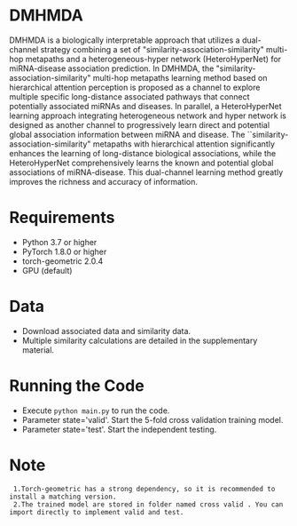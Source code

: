 # DMHMDA

DMHMDA is a biologically interpretable approach that utilizes a dual-channel strategy combining a set of "similarity-association-similarity" multi-hop metapaths and a heterogeneous-hyper network (HeteroHyperNet) for miRNA-disease association prediction. In DMHMDA, the "similarity-association-similarity" multi-hop metapaths learning method based on hierarchical attention perception is proposed as a channel to explore multiple specific long-distance associated pathways that connect potentially associated miRNAs and diseases. In parallel, a HeteroHyperNet learning approach integrating heterogeneous network and hyper network is designed as another channel to progressively learn direct and potential global association information between miRNA and disease. The ``similarity-association-similarity" metapaths with hierarchical attention significantly enhances the learning of long-distance biological associations, while the HeteroHyperNet comprehensively learns the known and potential global associations of miRNA-disease. This dual-channel learning method greatly improves the richness and accuracy of information.






# Requirements
  * Python 3.7 or higher
  * PyTorch 1.8.0 or higher
  * torch-geometric 2.0.4
  * GPU (default)

# Data
  * Download associated data and similarity data.
  * Multiple similarity calculations are detailed in the supplementary material.

# Running  the Code
  * Execute ```python main.py``` to run the code.
  * Parameter state='valid'. Start the 5-fold cross validation training model.
  * Parameter state='test'. Start the independent testing.

# Note
```
 1.Torch-geometric has a strong dependency, so it is recommended to install a matching version.
 2.The trained model are stored in folder named cross valid . You can import directly to implement valid and test.
```

